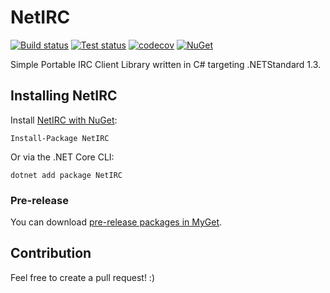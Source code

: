 NetIRC
======
[![Build status](https://ci.appveyor.com/api/projects/status/6chd1mtq9ikhngov?svg=true)](https://ci.appveyor.com/project/Fredi/netirc)
[![Test status](https://teststatusbadge.azurewebsites.net/api/status/Fredi/netirc)](https://ci.appveyor.com/project/Fredi/netirc)
[![codecov](https://codecov.io/gh/fredimachado/NetIRC/branch/master/graph/badge.svg)](https://codecov.io/gh/fredimachado/NetIRC)
[![NuGet](https://img.shields.io/nuget/dt/NetIRC.svg)](https://www.nuget.org/packages/NetIRC)

Simple Portable IRC Client Library written in C# targeting .NETStandard 1.3.

## Installing NetIRC
Install [NetIRC with NuGet](https://www.nuget.org/packages/NetIRC):

    Install-Package NetIRC

Or via the .NET Core CLI:

    dotnet add package NetIRC

### Pre-release
You can download [pre-release packages in MyGet](https://www.myget.org/gallery/netirc-ci).

## Contribution
Feel free to create a pull request! :)
